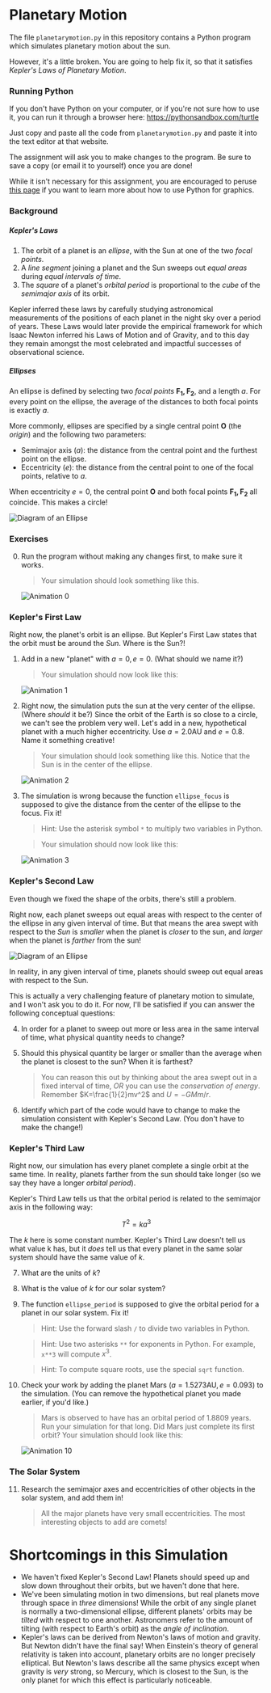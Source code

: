 # Planetary Motion

The file `planetarymotion.py` in this repository contains a Python program which simulates planetary motion about the sun.

However, it's a little broken.
You are going to help fix it, so that it satisfies *Kepler's Laws of Planetary Motion*.

### Running Python

If you don't have Python on your computer, or if you're not sure how to use it, you can run it through a browser here:
    https://pythonsandbox.com/turtle

Just copy and paste all the code from `planetarymotion.py` and paste it into the text editor at that website.

The assignment will ask you to make changes to the program.
Be sure to save a copy (or email it to yourself) once you are done!

While it isn't necessary for this assignment,
    you are encouraged to peruse [this page](https://docs.python.org/3/library/turtle.html)
    if you want to learn more about how to use Python for graphics.

### Background

##### Kepler's Laws

1. The orbit of a planet is an *ellipse*, with the Sun at one of the two *focal points*.
2. A *line segment* joining a planet and the Sun sweeps out *equal areas* during *equal intervals of time*.
3. The *square* of a planet's *orbital period* is proportional to the *cube* of the *semimajor axis* of its orbit.

Kepler inferred these laws by carefully studying astronomical measurements of the positions of each planet in the night sky over a period of years.
These Laws would later provide the empirical framework for which Isaac Newton inferred his Laws of Motion and of Gravity,
    and to this day they remain amongst the most celebrated and impactful successes of observational science.


##### Ellipses

An ellipse is defined by selecting two *focal points* $\mathbf{F_1, F_2}$, and a length $a$.
For every point on the ellipse, the average of the distances to both focal points is exactly $a$.

More commonly, ellipses are specified by a single central point $\mathbf{O}$ (the *origin*) and the following two parameters:
- Semimajor axis ($a$): the distance from the central point and the furthest point on the ellipse.
- Eccentricity ($e$): the distance from the central point to one of the focal points, relative to $a$.

When eccentricity $e=0$, the central point $\mathbf{O}$ and both focal points $\mathbf{F_1, F_2}$ all coincide. This makes a circle!

![Diagram of an Ellipse](figs/ellipse.svg)



### Exercises


0. Run the program without making any changes first, to make sure it works.

   > Your simulation should look something like this.

   ![Animation 0](figs/animation_0.png)

### Kepler's First Law
Right now, the planet's orbit is an ellipse.
But Kepler's First Law states that the orbit must be around the *Sun*. Where is the Sun?!

1. Add in a new "planet" with $a=0, e=0$. (What should we name it?)

   > Your simulation should now look like this:

   ![Animation 1](figs/animation_1.png)

2. Right now, the simulation puts the sun at the very center of the ellipse. (Where *should* it be?)
   Since the orbit of the Earth is so close to a circle, we can't see the problem very well.
   Let's add in a new, hypothetical planet with a much higher eccentricity.
   Use $a=2.0 \mathrm{AU}$ and $e=0.8$.
   Name it something creative!

   > Your simulation should look something like this. Notice that the Sun is in the center of the ellipse.

   ![Animation 2](figs/animation_2.png)

3. The simulation is wrong because the function `ellipse_focus` is supposed to give the distance from the center of the ellipse to the focus. Fix it!

   > Hint: Use the asterisk symbol `*` to multiply two variables in Python.

   > Your simulation should now look like this:

   ![Animation 3](figs/animation_3.png)

### Kepler's Second Law
Even though we fixed the shape of the orbits, there's still a problem.

Right now, each planet sweeps out equal areas with respect to the center of the ellipse in any given interval of time.
But that means the area swept with respect to the _Sun_ is _smaller_ when the planet is _closer_ to the sun,
    and _larger_ when the planet is _farther_ from the sun!

![Diagram of an Ellipse](figs/areas.svg)

In reality, in any given interval of time, planets should sweep out equal areas with respect to the Sun.

This is actually a very challenging feature of planetary motion to simulate, and I won't ask you to do it.
For now, I'll be satisfied if you can answer the following conceptual questions:

4. In order for a planet to sweep out more or less area in the same interval of time, what physical quantity needs to change?

5. Should this physical quantity be larger or smaller than the average when the planet is closest to the sun? When it is farthest?

   > You can reason this out by thinking about the area swept out in a fixed interval of time, *OR* you can use the *conservation of energy*. Remember $K=\frac{1}{2}mv^2$ and $U=-GMm/r$.

6. Identify which part of the code would have to change to make the simulation consistent with Kepler's Second Law. (You don't have to make the change!)

### Kepler's Third Law
Right now, our simulation has every planet complete a single orbit at the same time.
In reality, planets farther from the sun should take longer (so we say they have a longer *orbital period*).


Kepler's Third Law tells us that the orbital period is related to the semimajor axis in the following way:

$$T^2 = k a^3$$

The $k$ here is some constant number. Kepler's Third Law doesn't tell us what value k has, but it *does* tell us that every planet in the same solar system should have the same value of $k$.

7. What are the units of $k$?

8. What is the value of $k$ for our solar system?

9. The function `ellipse_period` is supposed to give the orbital period for a planet in our solar system. Fix it!

   > Hint: Use the forward slash `/` to divide two variables in Python.

   > Hint: Use two asterisks `**` for exponents in Python. For example, `x**3` will compute $x^3$.

   > Hint: To compute square roots, use the special `sqrt` function.

10. Check your work by adding the planet Mars ($a=1.5273 \mathrm{AU}, e=0.093$) to the simulation. (You can remove the hypothetical planet you made earlier, if you'd like.)

    > Mars is observed to have has an orbital period of 1.8809 years. Run your simulation for that long.
    > Did Mars just complete its first orbit? Your simulation should look like this:

    ![Animation 10](figs/animation_10.png)


### The Solar System

11. Research the semimajor axes and eccentricities of other objects in the solar system, and add them in!

    > All the major planets have very small eccentricities. The most interesting objects to add are comets!




# Shortcomings in this Simulation
- We haven't fixed Kepler's Second Law! Planets should speed up and slow down throughout their orbits, but we haven't done that here.
- We've been simulating motion in two dimensions, but real planets move through space in *three* dimensions! While the orbit of any single planet is normally a two-dimensional ellipse, different planets' orbits may be *tilted* with respect to one another. Astronomers refer to the amount of tilting (with respect to Earth's orbit) as the *angle of inclination*.
- Kepler's laws can be derived from Newton's laws of motion and gravity. But Newton didn't have the final say! When Einstein's theory of general relativity is taken into account, planetary orbits are no longer precisely elliptical. But Newton's laws describe all the same physics except when gravity is *very* strong, so Mercury, which is closest to the Sun, is the only planet for which this effect is particularly noticeable.